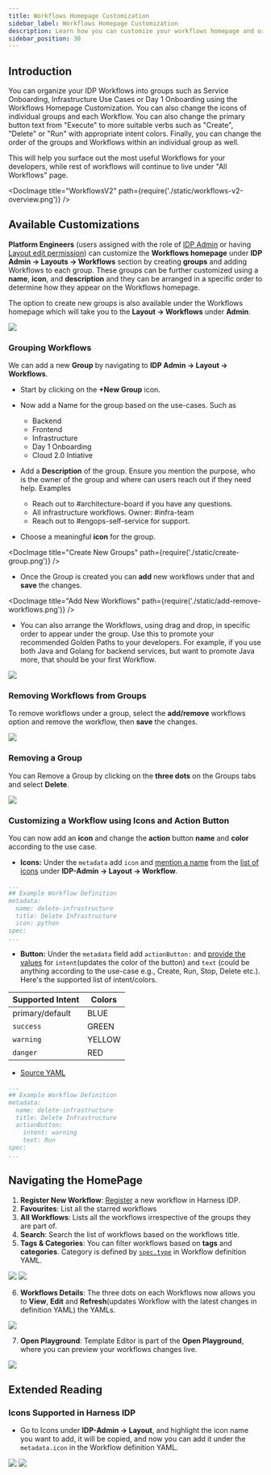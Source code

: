 ```yaml
---
title: Workflows Homepage Customization
sidebar_label: Workflows Homepage Customization
description: Learn how you can customize your workflows homepage and organize workflows under groups
sidebar_position: 30
---
```

## Introduction

You can organize your IDP Workflows into groups such as Service Onboarding, Infrastructure Use Cases or Day 1 Onboarding using the Workflows Homepage Customization. You can also change the icons of individual groups and each Workflow. You can also change the primary button text from "Execute" to more suitable verbs such as "Create", "Delete" or "Run" with appropriate intent colors. Finally, you can change the order of the groups and Workflows within an individual group as well.

This will help you surface out the most useful Workflows for your developers, while rest of workflows will continue to live under "All Workflows" page.

<DocImage title="WorkflowsV2" path={require('./static/workflows-v2-overview.png')} />

## Available Customizations

**Platform Engineers** (users assigned with the role of [IDP Admin](https://developer.harness.io/docs/internal-developer-portal/rbac/resources-roles#1-idp-admin) or having [Layout edit permission](https://developer.harness.io/docs/internal-developer-portal/rbac/resources-roles#4-layouts)) can customize the **Workflows homepage** under **IDP Admin -> Layouts -> Workflows** section by creating **groups** and adding Workflows to each group. These groups can be further customized using a **name**, **icon**, and **description** and they can be arranged in a specific order to determine how they appear on the Workflows homepage.

The option to create new groups is also available under the Workflows homepage which will take you to the **Layout -> Workflows** under **Admin**. 

![](./static/new-group-workflows-page.png)

### Grouping Workflows

We can add a new **Group** by navigating to **IDP Admin -> Layout -> Workflows**.

- Start by clicking on the **+New Group** icon. 
- Now add a Name for the group based on the use-cases. Such as
  - Backend
  - Frontend
  - Infrastructure
  - Day 1 Onboarding
  - Cloud 2.0 Intiative

- Add a **Description** of the group. Ensure you mention the purpose, who is the owner of the group and where can users reach out if they need help. Examples
  - Reach out to #architecture-board if you have any questions.
  - All infrastructure workflows. Owner: #infra-team
  - Reach out to #engops-self-service for support.

- Choose a meaningful **icon** for the group.

<DocImage title="Create New Groups" path={require('./static/create-group.png')} />

- Once the Group is created you can **add** new workflows under that and **save** the changes. 

<DocImage title="Add New Workflows" path={require('./static/add-remove-workflows.png')} />

- You can also arrange the Workflows, using drag and drop, in specific order to appear under the group. Use this to promote your recommended Golden Paths to your developers. For example, if you use both Java and Golang for backend services, but want to promote Java more, that should be your first Workflow.

![](./static/drag-and-drop.png)

### Removing Workflows from Groups

To remove workflows under a group, select the **add/remove** workflows option and remove the workflow, then **save** the changes. 

![](./static/remove-workflows.png)

### Removing a Group

You can Remove a Group by clicking on the **three dots** on the Groups tabs and select **Delete**. 

![](./static/delete-workflows.png)

### Customizing a Workflow using Icons and Action Button

You can now add an **icon** and change the **action** button **name** and **color** according to the use case. 

- **Icons:** Under the `metadata` add `icon` and [mention a name](https://github.com/harness-community/idp-samples/blob/678537d76978267dcf1b137c17634b0e381afab3/icons-actions-buttons.yaml#L7) from the [list of icons](/docs/internal-developer-portal/layout-and-appearance/workflows-page-customization#icons-supported-in-harness-idp) under **IDP-Admin -> Layout -> Workflow**. 

```YAML {6}
...
## Example Workflow Definition
metadata:
  name: delete-infrastructure
  title: Delete Infrastructure
  icon: python
spec:
...
```

- **Button:** Under the `metadata` field add `actionButton:` and [provide the values](https://github.com/harness-community/idp-samples/blob/678537d76978267dcf1b137c17634b0e381afab3/icons-actions-buttons.yaml#L8-L10) for `intent`(updates the color of the button) and `text` (could be anything according to the use-case e.g., Create, Run, Stop, Delete etc.). Here's the supported list of intent/colors.

| Supported Intent | Colors |
|------------------|--------|
| primary/default  | BLUE   |
| `success`        | GREEN  |
| `warning`        | YELLOW |
| `danger`         | RED    |

- [Source YAML](https://github.com/harness-community/idp-samples/blob/main/icons-actions-buttons.yaml)

```YAML {6-8}
...
## Example Workflow Definition
metadata:
  name: delete-infrastructure
  title: Delete Infrastructure
  actionButton:
    intent: warning
    text: Run
spec:
...
```

## Navigating the HomePage

1. **Register New Workflow**: [Register](https://developer.harness.io/docs/internal-developer-portal/get-started/workflow-quickstart#register-template-in-idp) a new workflow in Harness IDP.
2. **Favourites**: List all the starred workflows
3. **All Workflows**: Lists all the workflows irrespective of the groups they are part of.
4. **Search**: Search the list of workflows based on the workflows title. 
5. **Tags & Categories**: You can filter workflows based on **tags** and **categories**. Category is defined by [`spec.type`](https://github.com/harness-community/idp-samples/blob/678537d76978267dcf1b137c17634b0e381afab3/icons-actions-buttons.yaml#L13) in Workflow definition YAML. 

![](./static/navigating-new-workflows-page.png)
![](./static/tags-categories.png)

6. **Workflows Details**: The three dots on each Workflows now allows you to **View**, **Edit** and **Refresh**(updates Workflow with the latest changes in definition YAML) the YAMLs.  

![](./static/workflows-three-dots.png)

7. **Open Playground**: Template Editor is part of the **Open Playground**, where you can preview your workflows changes live. 

![](./static/open-playground.png)


## Extended Reading

### Icons Supported in Harness IDP

- Go to Icons under **IDP-Admin -> Layout**, and highlight the icon name you want to add, it will be copied, and now you can add it under the `metadata.icon` in the Workflow definition YAML. 

![](./static/layout-icons.png)
![](./static/icons.png)

